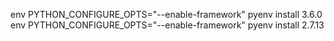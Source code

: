 env PYTHON_CONFIGURE_OPTS="--enable-framework" pyenv install 3.6.0
env PYTHON_CONFIGURE_OPTS="--enable-framework" pyenv install 2.7.13
